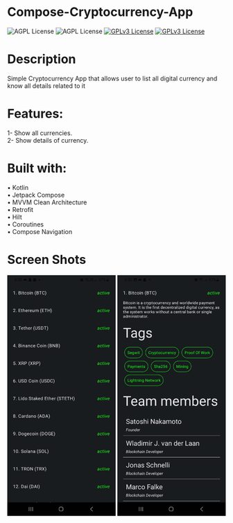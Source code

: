 # Compose-Cryptocurrency-App
![AGPL License](https://img.shields.io/badge/AndroidStudio-blue.svg) 
![AGPL License](https://img.shields.io/badge/Kotlin-blue.svg) 
[![GPLv3 License](https://img.shields.io/badge/minSdk-24-green.svg)](https://opensource.org/licenses/)
[![GPLv3 License](https://img.shields.io/badge/targetSdk-34-yellow.svg)](https://opensource.org/licenses/)

# Description
Simple Cryptocurrency App that allows user to list all digital currency and know all details related to it 
# Features:
1- Show all currencies.<br />
2- Show details of currency.<br />

# Built with:
• Kotlin<br />
• Jetpack Compose<br />
• MVVM Clean Architecture<br />
• Retrofit<br />
• Hilt<br />
• Coroutines<br />
• Compose Navigation<br />

# Screen Shots
<img src = "screenshots/photo1.jpg" width = "250">
<img src = "screenshots/photo2.jpg" width = "250">

